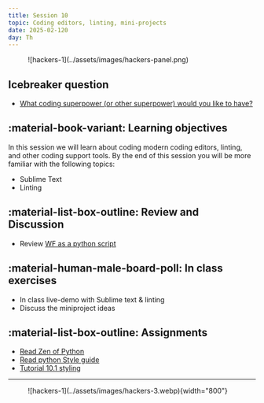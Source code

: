 ```yaml
---
title: Session 10
topic: Coding editors, linting, mini-projects
date: 2025-02-120
day: Th
---
```



<figure markdown="span">
  ![hackers-1](../assets/images/hackers-panel.png)
</figure>

## Icebreaker question
* [What coding superpower (or other superpower) would you like to have?](https://www.menti.com/alb746ukn3vp)

## :material-book-variant: Learning objectives
In this session we will learn about coding modern coding editors, linting,
and other coding support tools. By the end of this session you will 
be more familiar with the following topics:

- Sublime Text
- Linting


## :material-list-box-outline: Review and Discussion
- Review [WF as a python script](https://github.com/iao2122/hack-5-python/blob/main/notebooks/wf-script.py)

## :material-human-male-board-poll: In class exercises
- In class live-demo with Sublime text & linting
- Discuss the miniproject ideas

## :material-list-box-outline: Assignments
- [Read Zen of Python](https://www.python.org/dev/peps/pep-0020/)
- [Read python Style guide](https://docs.python-guide.org/writing/style/)
- [Tutorial 10.1 styling](../../tutorials/10.1-style)

---------------------


<figure markdown="span">
  ![hackers-1](../assets/images/hackers-3.webp){width="800"}
</figure>

<!-- Notes
* Show the github 'Preview' tab
-->
